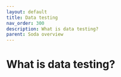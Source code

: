 ```yaml
---
layout: default
title: Data testing
nav_order: 300
description: What is data testing?
parent: Soda overview
---
```


# What is data testing?